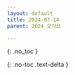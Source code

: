 ```yaml
---
layout: default
title: 2024-07-14
parent: 2024_모각코

---
```


{: .no_toc }

{: .no-toc .text-delta }
